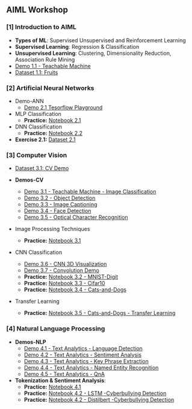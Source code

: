 ## AIML Workshop
### [1] Introduction to AIML
- **Types of ML**: Supervised Unsupervised  and Reinforcement Learning
- **Supervised Learning**: Regression & Classification
- **Unsupervised Learning**: Clustering, Dimensionality Reduction, Association Rule Mining
- [Demo 1.1 - Teachable Machine](https://teachablemachine.withgoogle.com/)
- [Dataset 1.1: Fruits](https://github.com/tech4alltraining/aiml/blob/main/datasets/cv/image-classification.zip)

### [2] Artificial Neural Networks
- Demo-ANN
  - [Demo 2.1 Tesorflow Playground](https://playground.tensorflow.org/)
- MLP Classification
  - **Practice:** [Notebook 2.1](https://colab.research.google.com/drive/1PG5GUVv4GR661Pu5S6hYz_j6DyA_Egz6?usp=sharing)
- DNN Classification
  - **Practice:** [Notebook 2.2]()
- **Exercise 2.1:** [Dataset 2.1](https://raw.githubusercontent.com/tech4alltraining/aiml/refs/heads/main/datasets/classification/heart_failure_raw.csv) 
### [3] Computer Vision
- [Dataset 3.1: CV Demo](https://github.com/tech4alltraining/aiml/raw/refs/heads/main/datasets/datasets_cv_nlp.zip)
<!-- - [Dataset 3.2: Helmet](https://github.com/tech4alltraining/aiml/blob/660b589f3dd29b188eff867928659face175d1aa/datasets/cv/helmet_dataset.zip) -->
- **Demos-CV**
  - [Demo 3.1 - Teachable Machine - Image Classification](https://teachablemachine.withgoogle.com/)
  - [Demo 3.2 - Object Detection](https://portal.vision.cognitive.azure.com/demo/generic-object-detection)
  - [Demo 3.3 - Image Captioning](https://portal.vision.cognitive.azure.com/demo/image-captioning)
  - [Demo 3.4 - Face Detection](https://portal.vision.cognitive.azure.com/demo/face-detection)
  - [Demo 3.5 - Optical Character Recognition](https://portal.vision.cognitive.azure.com/demo/extract-text-from-images)

- Image Processing Techniques
  - **Practice:** [Notebook 3.1]()
- CNN Classification
  - [Demo 3.6 - CNN 3D Visualization](https://adamharley.com/nn_vis/cnn/3d.html)
  - [Demo 3.7 - Convolution Demo](https://deeplizard.com/resource/pavq7noze2)
  - **Practice:** [Notebook 3.2 - MNIST-Digit]()
  - **Practice:** [Notebook 3.3 - Cifar10]()
  - **Practice:** [Notebook 3.4 - Cats-and-Dogs](https://colab.research.google.com/drive/1luw1FKcQRte-dP1oZdFeAcb2xuvvXv_Y?usp=sharing)
- Transfer Learning
  -  **Practice:** [Notebook 3.5 - Cats-and-Dogs - Transfer Learning](https://colab.research.google.com/drive/1bCBnLz8xH5WMr52V0aHFYxRrrmVFf7qp?usp=sharing)
### [4] Natural Language Processing
- **Demos-NLP**
  - [Demo 4.1 - Text Analytics - Language Detection](https://language.cognitive.azure.com/tryout/detectLanguage)
  - [Demo 4.2 - Text Analytics - Sentiment Analysis](https://language.cognitive.azure.com/tryout/sentiment)
  - [Demo 4.3 - Text Analytics - Key Phrase Extraction](https://language.cognitive.azure.com/tryout/keyPhrases)
  - [Demo 4.4 - Text Analytics - Named Entity Recognition](https://language.cognitive.azure.com/tryout/namedEntities)
  - [Demo 4.5 - Text Analytics - QnA](https://language.cognitive.azure.com/tryout/answerQuestions)
- **Tokenization & Sentiment Analysis**: 
  - **Practice:** [Notebook 4.1]()
  - **Practice:** [Notebook 4.2 - LSTM -Cyberbullying Detection](https://colab.research.google.com/drive/1LkmOZQbMCxTJTw41-Lj8dgSrqGXVTAY2?usp=sharing)
  - **Practice:** [Notebook 4.2 - Distilbert -Cyberbullying Detection]()



<!-- # References:
- https://deeplearningfromscratch.wordpress.com/2018/06/26/multi-layer-neural-nets/ -->
